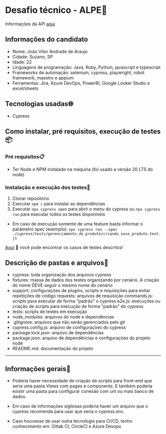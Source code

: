 # Desafio técnico - ALPE🚀

Informações da API [aqui](https://fakeapi.platzi.com/en/rest/products/)

## Informações do candidato
- Nome: João Vitor Andrade de Araujo
- Cidade: Suzano, SP
- Idade: 22
- Linguagens de programação: Java, Ruby, Python, javascript e typescript
- Frameworks de automação: selenium, cypress, playwright, robot framework, maestro e appium
- Ferramentas: Jira, Azure DevOps, PowerBI, Google Looker Studio e excel/sheets

## Tecnologias usadas🌐
- Cypress

## Como instalar, pré requisitos, execução de testes📦
### Pré requisitos📋
- Ter Node e NPM instalado na máquina (foi usado a versão 20 LTS do node)

### Instalação e execução dos testes🔧
1. Clonar repositório
2. Executar `npm i` para instalar as dependências
3. Executar `npx cypress open` para abrir o menu do cypress ou `npx cypress run` para executar todos os testes disponíveis

- Em caso de execução somente de uma feature basta informar o parâmetro spec (exemplo): `npx cypress run --spec ./cypress/tests/gerenciamento_de_produto/criando_novo_produto.test.js`

[Aqui](https://docs.google.com/document/d/1xmGtMWXYFbNNZSihAHx5MgQI2z1PnNfGk9_DlWoNpec/edit?usp=sharing) 📁 você pode encontrar os casos de testes descritos!


## Descrição de pastas e arquivos📄
- cypress: toda organização dos arquivos cypress
- fixtures: massa de dados dos testes organizando por cenário.
  A criação do nome DEVE seguir o mesmo nome do cenário
- support: configurações de plugins, scripts e requisições para evitar repetições de código
  requests: arquivos de requisição
  commands.js: scripts para executar de forma "padrão" o cypress
  e2e.js: execuções ou criação de scripts para execução de forma "padrão" do cypress
- tests: scripts de testes em execução
- node_modules: arquivos do node e dependências
- .gitignore: arquivos que não serão gerenciados pelo git
- cypress.config.js: arquivo de configurações do cypress
- package.lock.json: arquivo de dependências
- package.json: arquivo de dependências e configurações do projeto node
- README.md: documentação do projeto


---

## Informações gerais📘

* Poderia haver necessidade de criação de scripts para front-end que seria uma pasta Views com pages e components. E também poderia existir uma pasta para configurar conexão com um ou mais banco de dados.
* Em caso de informações sigilosas poderia haver um arquivo que o cypress recomenda para usar que seria o cypress.env.

* Caso houvesse de usar outra tecnologia para CI/CD, tenho conhecimento em: Gitlab CI, CircleCI e Azure Devops
